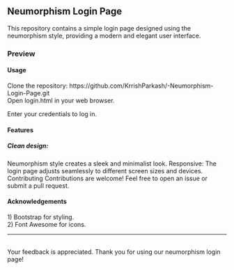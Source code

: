 <h2>Neumorphism Login Page</h2>
This repository contains a simple login page designed using the neumorphism style, providing a modern and elegant user interface.

<h3>Preview </h3>

<h4>Usage</h4>
Clone the repository: https://github.com/KrrishParkash/-Neumorphism-Login-Page.git </br>
Open login.html in your web browser.

Enter your credentials to log in.

<h4>Features</h4>
<h5>Clean design:</h5> Neumorphism style creates a sleek and minimalist look.
Responsive: The login page adjusts seamlessly to different screen sizes and devices.
Contributing
Contributions are welcome! Feel free to open an issue or submit a pull request.


<h4>Acknowledgements</h4>
1) Bootstrap for styling.</br>
2) Font Awesome for icons.
<hr></br>
Your feedback is appreciated. Thank you for using our neumorphism login page!
